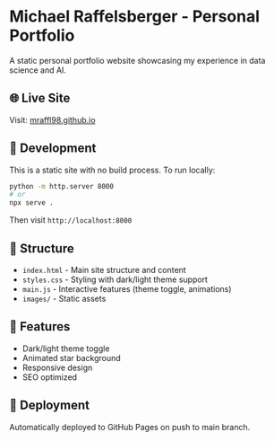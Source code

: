 # Michael Raffelsberger - Personal Portfolio

A static personal portfolio website showcasing my experience in data science and AI.

## 🌐 Live Site

Visit: [mraffl98.github.io](https://mraffl98.github.io)

## 🚀 Development

This is a static site with no build process. To run locally:

```bash
python -m http.server 8000
# or
npx serve .
```

Then visit `http://localhost:8000`

## 📁 Structure

- `index.html` - Main site structure and content
- `styles.css` - Styling with dark/light theme support
- `main.js` - Interactive features (theme toggle, animations)
- `images/` - Static assets

## 🎨 Features

- Dark/light theme toggle
- Animated star background
- Responsive design
- SEO optimized

## 🚀 Deployment

Automatically deployed to GitHub Pages on push to main branch.